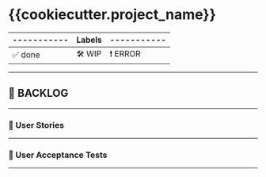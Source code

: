 # {{cookiecutter.project_name}}

|-----------  |**Labels** |----------- |
|    ---     |    ---     |    ---     |
|  ✅ done   |  🛠️ WIP    | :exclamation: ERROR   |
---

## 🔖 BACKLOG

---

### 🤔 User Stories

---

### 🧪 User Acceptance Tests

---
